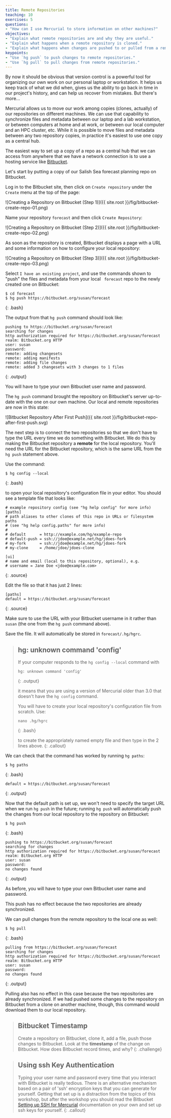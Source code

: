 ```yaml
---
title: Remote Repositories
teaching: 10
exercises: 5
questions:
- "How can I use Mercurial to store information on other machines?"
objectives:
- "Explain what remote repositories are and why they are useful."
- "Explain what happens when a remote repository is cloned."
- "Explain what happens when changes are pushed to or pulled from a remote repository."
keypoints:
- "Use `hg push` to push changes to remote repositories."
- "Use `hg pull` to pull changes from remote repositories."
---
```


By now it should be obvious that version control is a powerful tool for
organizing our own work on our personal laptop or workstation.
It helps us keep track of what we did when,
gives us the ability to go back in time in our project's history,
and can help us recover from mistakes.
But there's more...

Mercurial allows us to move our work among copies
(clones, actually)
of our repositories on different machines.
We can use that capability to synchronize files and metadata between our laptop
and a lab workstation,
or between computers at home and at work,
or between our local computer and an HPC cluster,
etc.
While it is possible to move files and metadata between any two repository copies,
in practice it's easiest to use one copy as a central hub.

The easiest way to set up a copy of a repo as a central hub that we can access
from anywhere that we have a network connection is to use a hosting service like
[Bitbucket](https://bitbucket.org/).

Let's start by putting a copy of our Salish Sea forecast planning repo on Bitbucket.

Log in to the Bitbucket site,
then click on `Create repository` under the `Create` menu at the top of the page:

![Creating a Repository on Bitbucket (Step 1)]({{ site.root }}/fig/bitbucket-create-repo-01.png)

Name your repository `forecast` and then click `Create Repository`:

![Creating a Repository on Bitbucket (Step 2)]({{ site.root }}/fig/bitbucket-create-repo-02.png)

As soon as the repository is created,
Bitbucket displays a page with a URL and some information on how to configure
your local repository:

![Creating a Repository on Bitbucket (Step 3)]({{ site.root }}/fig/bitbucket-create-repo-03.png)

Select `I have an existing project`,
and use the commands shown to "push" the files and metadata from your local `
forecast` repo to the newly created one on Bitbucket:

~~~
$ cd forecast
$ hg push https://bitbucket.org/susan/forecast
~~~
{: .bash}

The output from that `hg push` command should look like:

~~~
pushing to https://bitbucket.org/susan/forecast
searching for changes
http authorization required for https://bitbucket.org/susan/forecast
realm: Bitbucket.org HTTP
user: susan
password:
remote: adding changesets
remote: adding manifests
remote: adding file changes
remote: added 3 changesets with 3 changes to 1 files
~~~
{: .output}

You will have to type your own Bitbucket user name and password.

The `hg push` command brought the repository on Bitbucket's server up-to-date with the one on our own machine.
Our local and remote repositories are now in this state:

![Bitbucket Repository After First Push]({{ site.root }}/fig/bitbucket-repo-after-first-push.svg)

The next step is to connect the two repositories so that we don't have to type
the URL every time we do something with Bitbucket.
We do this by making the Bitbucket repository a **remote** for the local repository.
You'll need the URL for the Bitbucket repository,
which is the same URL from the `hg push` statement above.

Use the command:

~~~
$ hg config --local
~~~
{: .bash}

to open your local repository's configuration file in your editor.
You should see a template file that looks like:

~~~
# example repository config (see "hg help config" for more info)
[paths]
# path aliases to other clones of this repo in URLs or filesystem paths
# (see "hg help config.paths" for more info)
#
# default      = http://example.com/hg/example-repo
# default-push = ssh://jdoe@example.net/hg/jdoes-fork
# my-fork      = ssh://jdoe@example.net/hg/jdoes-fork
# my-clone     = /home/jdoe/jdoes-clone

[ui]
# name and email (local to this repository, optional), e.g.
# username = Jane Doe <jdoe@example.com>
~~~
{: .source}

Edit the file so that it has just 2 lines:

~~~
[paths]
default = https://bitbucket.org/susan/forecast
~~~
{: .source}

Make sure to use the URL with your Bitbucket username in it rather than `susan`
(the one from the `hg push` command above).

Save the file.
It will automatically be stored in `forecast/.hg/hgrc`.

> ## hg: unknown command 'config'
>
> If your computer responds to the `hg config --local` command with
>
> ~~~
> hg: unknown command 'config'
> ~~~
> {: .output}
>
> it means that you are using a version of Mercurial older than 3.0 that
> doesn't have the `hg config` command.
>
> You will have to create your local repository's configuration file from scratch.
> Use:
>
> ~~~
> nano .hg/hgrc
> ~~~
> {: .bash}
>
> to create the appropriately named empty file and then type in the 2 lines
> above.
{: .callout}

We can check that the command has worked by running `hg paths`:

~~~
$ hg paths
~~~
{: .bash}

~~~
default = https://bitbucket.org/susan/forecast
~~~
{: .output}

Now that the default path is set up, we won't need to specify the
target URL when we run `hg push` in the future; running `hg push`
will automatically push the changes from our local repository
to the repository on Bitbucket:

~~~
$ hg push
~~~
{: .bash}

~~~
pushing to https://bitbucket.org/susan/forecast
searching for changes
http authorization required for https://bitbucket.org/susan/forecast
realm: Bitbucket.org HTTP
user: susan
password:
no changes found
~~~
{: .output}

As before,
you will have to type your own Bitbucket user name and password.

This push has no effect because the two repositories are already synchronized.

We can pull changes from the remote repository to the local one as well:

~~~
$ hg pull
~~~
{: .bash}

~~~
pulling from https://bitbucket.org/susan/forecast
searching for changes
http authorization required for https://bitbucket.org/susan/forecast
realm: Bitbucket.org HTTP
user: susan
password:
no changes found
~~~
{: .output}

Pulling also has no effect in this case because the two repositories are already synchronized.
If we had pushed some changes to the repository on Bitbucket from a clone on another machine,
though,
this command would download them to our local repository.

> ## Bitbucket Timestamp
>
> Create a repository on Bitbucket,
> clone it,
> add a file,
> push those changes to Bitbucket.
> Look at the **timestamp** of the change on Bitbucket.
> How does Bitbucket record times, and why?
{: .challenge}

> ## Using ssh Key Authentication
>
> Typing your user name and password every time that you interact with
> Bitbucket is really tedious.
> There is an alternative mechanism based on a pair of 'ssh' encryption keys
> that you can generate for yourself.
> Getting that set up is a distraction from the topics of this workshop,
> but after the workshop you should read the Bitbucket
> [Setting up SSH for Mercurial](https://confluence.atlassian.com/bitbucket/set-up-ssh-for-mercurial-728138122.html)
> documentation on your own and set up ssh keys for yourself.
{: .callout}
